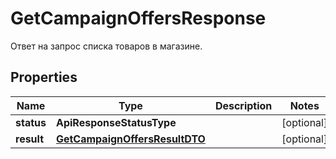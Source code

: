 

# GetCampaignOffersResponse

Ответ на запрос списка товаров в магазине.

## Properties

Name | Type | Description | Notes
------------ | ------------- | ------------- | -------------
**status** | **ApiResponseStatusType** |  |  [optional]
**result** | [**GetCampaignOffersResultDTO**](GetCampaignOffersResultDTO.md) |  |  [optional]



